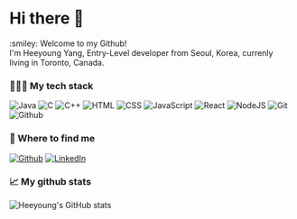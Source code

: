 <h1> Hi there 👋 </h1>
:smiley: Welcome to my Github!<br/>
I'm Heeyoung Yang, Entry-Level developer from Seoul, Korea, currenly living in Toronto, Canada.

<br/>

### 👨🏻‍💻 My tech stack

![Java](https://img.shields.io/badge/-JAVA-orange?logo=java)
![C](https://img.shields.io/badge/-C-blue?logo=C)
![C++](https://img.shields.io/badge/-C%2B%2B-blue?logo=C++)
![HTML](https://img.shields.io/badge/-HTML-orange?logo=html5)
![CSS](https://img.shields.io/badge/-CSS-blue?logo=css3)
![JavaScript](https://img.shields.io/badge/-JavaScript-yellow?logo=javascript)
![React](https://img.shields.io/badge/-React-black?logo=react)
![NodeJS](https://img.shields.io/badge/-NodeJS-brightgreen?logo=nodejs)
![Git](https://img.shields.io/badge/-Git-red?logo=git)
![Github](https://img.shields.io/badge/-Github-blueviolet?logo=github)


### 💬 Where to find me 

<p><a href="[https://github.com/dev-heeyoung](https://github.com/dev-heeyoung)" target="_blank"><img alt="Github" src="https://img.shields.io/badge/GitHub-%2312100E.svg?&style=for-the-badge&logo=Github&logoColor=white" /></a> <a href="[https://www.linkedin.com/in/heeyoung-yang-660661221](https://www.linkedin.com/in/heeyoung-yang-660661221/)" target="_blank"><img alt="LinkedIn" src="https://img.shields.io/badge/linkedin-%230077B5.svg?&style=for-the-badge&logo=linkedin&logoColor=white" /></a>
</p>


### 📈 My github stats 
  
![Heeyoung's GitHub stats](https://github-readme-stats.vercel.app/api?username=dev-heeyoung&show_icons=true&theme=radical)
